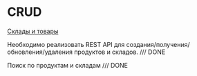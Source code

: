 # CRUD


[Склады и товары](./stocks_products)

Необходимо реализовать REST API для создания/получения/обновления/удаления продуктов и складов. /// DONE

Поиск по продуктам и складам /// DONE
